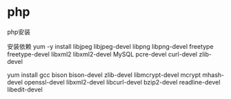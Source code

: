 # php
php安装

安装依赖
yum -y install libjpeg libjpeg-devel libpng libpng-devel freetype freetype-devel libxml2 libxml2-devel MySQL pcre-devel curl-devel zlib-devel

yum install gcc bison bison-devel zlib-devel libmcrypt-devel mcrypt mhash-devel openssl-devel libxml2-devel libcurl-devel bzip2-devel readline-devel libedit-devel

